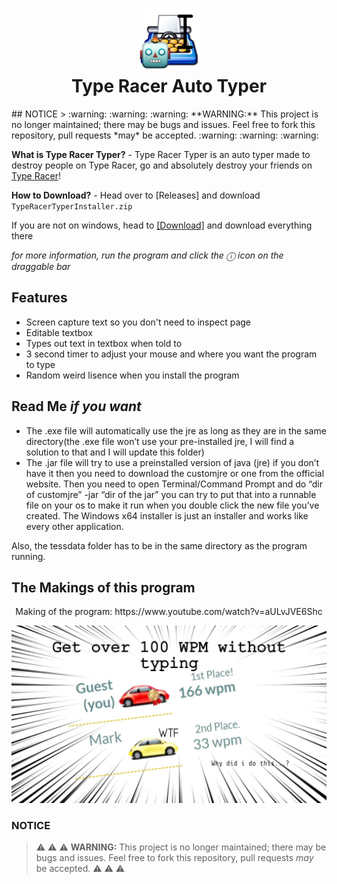 <h1 align="center">
<img src="/assets/icon.png" alt="Icon" width="100" height="100" </img>
<br>
Type Racer Auto Typer
<br>
</h1>
## NOTICE
> :warning: :warning: :warning: **WARNING:** This project is no longer maintained; there may be bugs and issues. Feel free to fork this repository, pull requests *may* be accepted. :warning: :warning: :warning:

**What is Type Racer Typer?** -
 Type Racer Typer is an auto typer made to destroy people on Type Racer, go and absolutely destroy your friends on [Type Racer](https://play.typeracer.com/)!

**How to Download?** - Head over to [Releases] and download `TypeRacerTyperInstaller.zip`

If you are not on windows, head to [[Download]](https://github.com/itsmarsss/Type-Racer-Auto-Typer/tree/main/Download) and download everything there

*for more information, run the program and click the ⓘ icon on the draggable bar*

## Features
- Screen capture text so you don't need to inspect page
- Editable textbox
- Types out text in textbox when told to
- 3 second timer to adjust your mouse and where you want the program to type
- Random weird lisence when you install the program

## Read Me *if you want*
- The .exe file will automatically use the jre as long as they are in the same directory(the .exe file won’t use your pre-installed jre, I will find a solution to that and I will update this folder)
- The .jar file will try to use a preinstalled version of java (jre) if you don’t have it then you need to download the customjre or one from the official website. Then you need to open Terminal/Command Prompt and do “dir of customjre” -jar “dir of the jar” you can try to put that into a runnable file on your os to make it run when you double click the new file you’ve created.
The Windows x64 installer is just an installer and works like every other application.

Also, the tessdata folder has to be in the same directory as the program running.

## The Makings of this program
<p align="center">Making of the program: https://www.youtube.com/watch?v=aULvJVE6Shc</p>

[![Image Link](https://raw.githubusercontent.com/itsmarsss/Type-Racer-Auto-Typer/main/assets/thumbnail.jpg)](https://www.youtube.com/watch?v=aULvJVE6Shc)

### NOTICE
> :warning: :warning: :warning: **WARNING:** This project is no longer maintained; there may be bugs and issues. Feel free to fork this repository, pull requests *may* be accepted. :warning: :warning: :warning:
